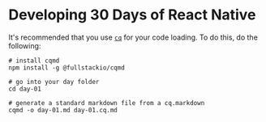 # Developing 30 Days of React Native

It's recommended that you use [`cq`](https://github.com/fullstackio/cq) for your code loading. To do this, do the following:

```
# install cqmd
npm install -g @fullstackio/cqmd

# go into your day folder
cd day-01

# generate a standard markdown file from a cq.markdown
cqmd -o day-01.md day-01.cq.md
```

